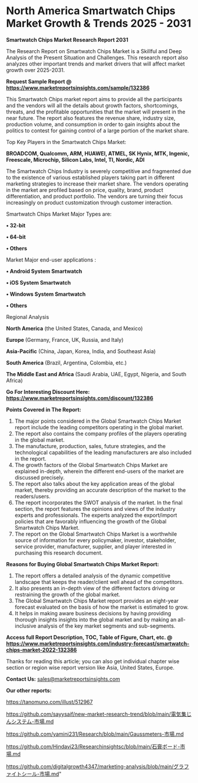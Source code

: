 # North America Smartwatch Chips Market Growth & Trends 2025 - 2031

<strong>Smartwatch Chips Market Research Report 2031</strong>

The Research Report on Smartwatch Chips Market is a Skillful and Deep Analysis of the Present Situation and Challenges. This research report also analyzes other important trends and market drivers that will affect market growth over 2025-2031.

<strong>Request Sample Report @ <a href=https://www.marketreportsinsights.com/sample/132386>https://www.marketreportsinsights.com/sample/132386</a></strong>

This Smartwatch Chips market report aims to provide all the participants and the vendors will all the details about growth factors, shortcomings, threats, and the profitable opportunities that the market will present in the near future. The report also features the revenue share, industry size, production volume, and consumption in order to gain insights about the politics to contest for gaining control of a large portion of the market share.

Top Key Players in the Smartwatch Chips Market:

<strong>BROADCOM, Qualcomm, ARM, HUAWEI, ATMEL, SK Hynix, MTK, Ingenic, Freescale, Microchip, Silicon Labs, Intel, TI, Nordic, ADI</strong>

The Smartwatch Chips Industry is severely competitive and fragmented due to the existence of various established players taking part in different marketing strategies to increase their market share. The vendors operating in the market are profiled based on price, quality, brand, product differentiation, and product portfolio. The vendors are turning their focus increasingly on product customization through customer interaction.

Smartwatch Chips Market Major Types are:

<strong>• 32-bit

• 64-bit

• Others</strong>

Market Major end-user applications :

<strong>• Android System Smartwatch

• iOS System Smartwatch

• Windows System Smartwatch

• Others</strong>

Regional Analysis

</u><strong><b>North America</b></strong> (the United States, Canada, and Mexico)

<strong><b>Europe </b></strong>(Germany, France, UK, Russia, and Italy)

<strong><b>Asia-Pacific</b></strong> (China, Japan, Korea, India, and Southeast Asia)

<strong><b>South America</b></strong> (Brazil, Argentina, Colombia, etc.)

<strong><b>The Middle East and Africa</b></strong> (Saudi Arabia, UAE, Egypt, Nigeria, and South Africa)

<strong>Go For Interesting Discount Here: <a href=https://www.marketreportsinsights.com/discount/132386>https://www.marketreportsinsights.com/discount/132386</a></strong>

<strong>Points Covered in The Report:</strong>
<ol>
  <li>The major points considered in the Global Smartwatch Chips Market report include the leading competitors operating in the global market.</li>
  <li>The report also contains the company profiles of the players operating in the global market.</li>
  <li>The manufacture, production, sales, future strategies, and the technological capabilities of the leading manufacturers are also included in the report.</li>
  <li>The growth factors of the Global Smartwatch Chips Market are explained in-depth, wherein the different end-users of the market are discussed precisely.</li>
  <li>The report also talks about the key application areas of the global market, thereby providing an accurate description of the market to the readers/users.</li>
  <li>The report incorporates the SWOT analysis of the market. In the final section, the report features the opinions and views of the industry experts and professionals. The experts analyzed the export/import policies that are favorably influencing the growth of the Global Smartwatch Chips Market.</li>
  <li>The report on the Global Smartwatch Chips Market is a worthwhile source of information for every policymaker, investor, stakeholder, service provider, manufacturer, supplier, and player interested in purchasing this research document.</li>
</ol>
<strong>Reasons for Buying Global Smartwatch Chips Market Report:</strong>

<ol>
  <li>The report offers a detailed analysis of the dynamic competitive landscape that keeps the reader/client well ahead of the competitors.</li>
  <li>It also presents an in-depth view of the different factors driving or restraining the growth of the global market.</li>
  <li>The Global Smartwatch Chips Market report provides an eight-year forecast evaluated on the basis of how the market is estimated to grow.</li>
  <li>It helps in making aware business decisions by having providing thorough insights insights into the global market and by making an all-inclusive analysis of the key market segments and sub-segments.</li>
</ol>
<strong>Access full Report Description, TOC, Table of Figure, Chart, etc. @ <a href=https://www.marketreportsinsights.com/industry-forecast/smartwatch-chips-market-2022-132386>https://www.marketreportsinsights.com/industry-forecast/smartwatch-chips-market-2022-132386</a></strong>


Thanks for reading this article; you can also get individual chapter wise section or region wise report version like Asia, United States, Europe.

<strong>Contact Us:</strong>
sales@marketreportsinsights.com

<strong>Our other reports:</strong>

<a href=https://tanomuno.com/illust/512967>https://tanomuno.com/illust/512967</a>

<a href=https://github.com/sayysaif/new-market-research-trend/blob/main/電気集じんシステム-市場.md>https://github.com/sayysaif/new-market-research-trend/blob/main/電気集じんシステム-市場.md</a>

<a href=https://github.com/yamini231/Research/blob/main/Gaussmeters-市場.md>https://github.com/yamini231/Research/blob/main/Gaussmeters-市場.md</a>

<a href=https://github.com/Hindavi23/Researchinsightsc/blob/main/石膏ボード-市場.md>https://github.com/Hindavi23/Researchinsightsc/blob/main/石膏ボード-市場.md</a>

<a href=https://github.com/digitalgrowth4347/marketing-analysis/blob/main/グラファイトシール-市場.md>https://github.com/digitalgrowth4347/marketing-analysis/blob/main/グラファイトシール-市場.md</a>"
